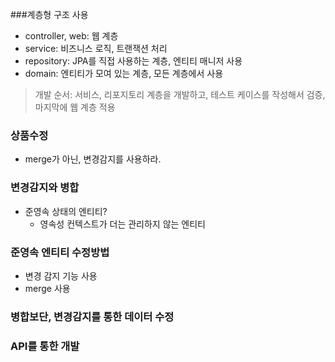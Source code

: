 ###계층형 구조 사용
* controller, web: 웹 계층
* service: 비즈니스 로직, 트랜잭션 처리
* repository: JPA를 직접 사용하는 계층, 엔티티 매니저 사용 
* domain: 엔티티가 모여 있는 계층, 모든 계층에서 사용

> 개발 순서: 서비스, 리포지토리 계층을 개발하고, 테스트 케이스를 작성해서 검증, 마지막에 웹 계층 적용


### 상품수정 
- merge가 아닌, 변경감지를 사용하라.


### 변경감지와 병합
- 준영속 상태의 엔티티?
    - 영속성 컨텍스트가 더는 관리하지 않는 엔티티

### 준영속 엔티티 수정방법
- 변경 감지 기능 사용
- merge 사용

### 병합보단, 변경감지를 통한 데이터 수정

### API를 통한 개발
